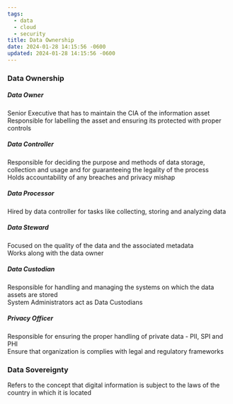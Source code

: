 ```yaml
---
tags:
  - data
  - cloud
  - security
title: Data Ownership
date: 2024-01-28 14:15:56 -0600
updated: 2024-01-28 14:15:56 -0600
---
```


### Data Ownership

##### Data Owner  
Senior Executive that has to maintain the CIA of the information asset  
Responsible for labelling the asset and ensuring its protected with proper controls

##### Data Controller  
Responsible for deciding the purpose and methods of data storage, collection and usage and for guaranteeing the legality of the process  
Holds accountability of any breaches and privacy mishap  

##### Data Processor
Hired by data controller for tasks like collecting, storing and analyzing data  

##### Data Steward  
Focused on the quality of the data and the associated metadata  
Works along with the data owner  

##### Data Custodian  
Responsible for handling and managing the systems on which the data assets are stored  
System Administrators act as Data Custodians

##### Privacy Officer  
Responsible for ensuring the proper handling of private data - PII, SPI and PHI  
Ensure that organization is complies with legal and regulatory frameworks 

### Data Sovereignty
Refers to the concept that digital information is subject to the laws of the country in which it is located
